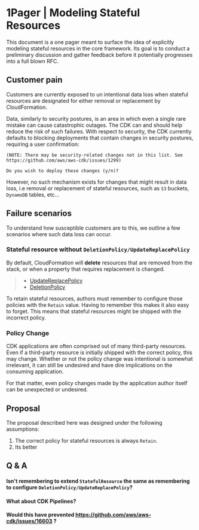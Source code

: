 # 1Pager | Modeling Stateful Resources

This document is a one pager meant to surface the idea of explicitly modeling stateful resources in the core framework. Its goal is to conduct a preliminary discussion and gather feedback before it potentially progresses into a full blown RFC.

## Customer pain

Customers are currently exposed to un intentional data loss when stateful resources are designated for either removal or replacement by CloudFormation.

Data, similarly to security postures, is an area in which even a single rare mistake can cause catastrophic outages. The CDK can and should help reduce the risk of such failures.
With respect to security, the CDK currently defaults to blocking deployments that contain changes in security postures, requiring a user confirmation:

```console
(NOTE: There may be security-related changes not in this list. See https://github.com/aws/aws-cdk/issues/1299)

Do you wish to deploy these changes (y/n)?
```

However, no such mechanism exists for changes that might result in data loss, i.e removal or replacement of stateful resources, such as `S3` buckets, `DynamoDB` tables, etc...

## Failure scenarios

To understand how susceptible customers are to this, we outline a few scenarios where such data loss can occur.

### Stateful resource without `DeletionPolicy/UpdateReplacePolicy`

By default, CloudFormation will **delete** resources that are removed from the stack, or when a property that requires replacement is changed.

> - [UpdateReplacePolicy](https://docs.aws.amazon.com/AWSCloudFormation/latest/UserGuide/aws-attribute-updatereplacepolicy.html)
> - [DeletionPolicy](https://docs.aws.amazon.com/AWSCloudFormation/latest/UserGuide/aws-attribute-deletionpolicy.html)

To retain stateful resources, authors must remember to configure those policies with the `Retain` value. Having to remember this makes it also easy to forget. This means that stateful resources might be shipped with the incorrect policy.

### Policy Change

CDK applications are often comprised out of many third-party resources. Even if a third-party resource is initially shipped with the correct policy, this may change. Whether or not the policy change was intentional is somewhat irrelevant, it can still be undesired and have dire implications on the consuming application.

For that matter, even policy changes made by the application author itself can be unexpected or undesired.

## Proposal

The proposal described here was designed under the following assumptions:

1. The correct policy for stateful resources is always `Retain`.
2. Its better

## Q & A

#### Isn't remembering to extend `StatefulResource` the same as remembering to configure `DeletionPolicy/UpdateReplacePolicy`?

#### What about CDK Pipelines?

#### Would this have prevented https://github.com/aws/aws-cdk/issues/16603 ?

#### 

